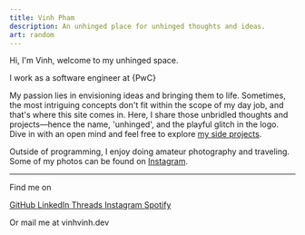 ```yaml
---
title: Vinh Pham
description: An unhinged place for unhinged thoughts and ideas.
art: random
---
```


Hi, I'm Vinh, welcome to my <GlitchedElement :inline='true' :options="{ timing: { duration: 5000 }}">unhinged</GlitchedElement> space.

I work as a software engineer at {PwC}<br>

My passion lies in envisioning ideas and bringing them to life. Sometimes, the most intriguing concepts don't fit within the scope of my day job, and that's where this site comes in. Here, I share those unbridled thoughts and projects—hence the name, 'unhinged', and the playful glitch in the logo. Dive in with an open mind and feel free to explore [my side projects](/projects).

Outside of programming, I enjoy doing amateur photography and traveling. Some of my photos can be found on [Instagram](https://www.instagram.com/vinh.phm).

<div flex-auto />

---

Find me on

<p flex="~ gap-3 wrap" class="mt--2! fw-inherit">
  <a href="https://github.com/vinhphm" target="_blank">
    <span op75 i-simple-icons-github /> GitHub
  </a>
  <a href="https://www.linkedin.com/in/vinhphm/" target="_blank">
    <span op75 i-simple-icons-linkedin /> LinkedIn
  </a>
  <a href="https://www.threads.net/@vinh.dev" target="_blank">
    <span op75 i-simple-icons-threads /> Threads
  </a>
  <a href="https://www.instagram.com/vinh.phm" target="_blank">
    <span op75 i-simple-icons-instagram /> Instagram
  </a>
  <!-- <a :href="`https://chatgpt.com/?q=${encodeURIComponent('Vinh Pham vinh.dev')}`" target="_blank">
    <span op75 i-simple-icons-openai /> ChatGPT
  </a> -->
  <a href="https://open.spotify.com/user/ozy5u927y3y4xj2lss3sh26j4?si=1567653669df4908" target="_blank">
    <span op75 i-simple-icons-spotify /> Spotify
  </a>
</p>

Or mail me at <span font-mono>vinh<span i-carbon-at/>vinh.dev</span>
